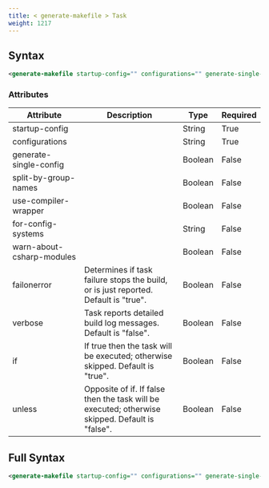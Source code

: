 ```yaml
---
title: < generate-makefile > Task
weight: 1217
---
```

## Syntax
```xml
<generate-makefile startup-config="" configurations="" generate-single-config="" split-by-group-names="" use-compiler-wrapper="" for-config-systems="" warn-about-csharp-modules="" failonerror="" verbose="" if="" unless="" />
```
### Attributes
| Attribute | Description | Type | Required |
| --------- | ----------- | ---- | -------- |
| startup-config |  | String | True |
| configurations |  | String | True |
| generate-single-config |  | Boolean | False |
| split-by-group-names |  | Boolean | False |
| use-compiler-wrapper |  | Boolean | False |
| for-config-systems |  | String | False |
| warn-about-csharp-modules |  | Boolean | False |
| failonerror | Determines if task failure stops the build, or is just reported. Default is &quot;true&quot;. | Boolean | False |
| verbose | Task reports detailed build log messages.  Default is &quot;false&quot;. | Boolean | False |
| if | If true then the task will be executed; otherwise skipped. Default is &quot;true&quot;. | Boolean | False |
| unless | Opposite of if.  If false then the task will be executed; otherwise skipped. Default is &quot;false&quot;. | Boolean | False |

## Full Syntax
```xml
<generate-makefile startup-config="" configurations="" generate-single-config="" split-by-group-names="" use-compiler-wrapper="" for-config-systems="" warn-about-csharp-modules="" failonerror="" verbose="" if="" unless="" />
```

